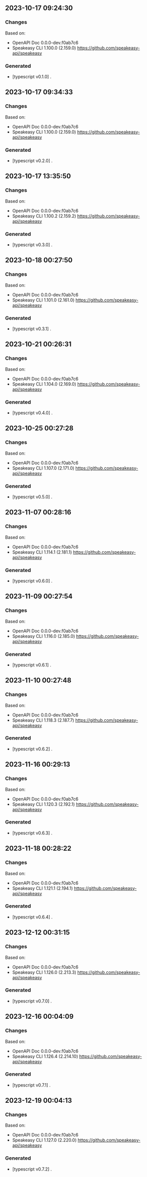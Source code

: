 

## 2023-10-17 09:24:30
### Changes
Based on:
- OpenAPI Doc 0.0.0-dev.f0ab7c6 
- Speakeasy CLI 1.100.0 (2.159.0) https://github.com/speakeasy-api/speakeasy
### Generated
- [typescript v0.1.0] .

## 2023-10-17 09:34:33
### Changes
Based on:
- OpenAPI Doc 0.0.0-dev.f0ab7c6 
- Speakeasy CLI 1.100.0 (2.159.0) https://github.com/speakeasy-api/speakeasy
### Generated
- [typescript v0.2.0] .

## 2023-10-17 13:35:50
### Changes
Based on:
- OpenAPI Doc 0.0.0-dev.f0ab7c6 
- Speakeasy CLI 1.100.2 (2.159.2) https://github.com/speakeasy-api/speakeasy
### Generated
- [typescript v0.3.0] .

## 2023-10-18 00:27:50
### Changes
Based on:
- OpenAPI Doc 0.0.0-dev.f0ab7c6 
- Speakeasy CLI 1.101.0 (2.161.0) https://github.com/speakeasy-api/speakeasy
### Generated
- [typescript v0.3.1] .

## 2023-10-21 00:26:31
### Changes
Based on:
- OpenAPI Doc 0.0.0-dev.f0ab7c6 
- Speakeasy CLI 1.104.0 (2.169.0) https://github.com/speakeasy-api/speakeasy
### Generated
- [typescript v0.4.0] .

## 2023-10-25 00:27:28
### Changes
Based on:
- OpenAPI Doc 0.0.0-dev.f0ab7c6 
- Speakeasy CLI 1.107.0 (2.171.0) https://github.com/speakeasy-api/speakeasy
### Generated
- [typescript v0.5.0] .

## 2023-11-07 00:28:16
### Changes
Based on:
- OpenAPI Doc 0.0.0-dev.f0ab7c6 
- Speakeasy CLI 1.114.1 (2.181.1) https://github.com/speakeasy-api/speakeasy
### Generated
- [typescript v0.6.0] .

## 2023-11-09 00:27:54
### Changes
Based on:
- OpenAPI Doc 0.0.0-dev.f0ab7c6 
- Speakeasy CLI 1.116.0 (2.185.0) https://github.com/speakeasy-api/speakeasy
### Generated
- [typescript v0.6.1] .

## 2023-11-10 00:27:48
### Changes
Based on:
- OpenAPI Doc 0.0.0-dev.f0ab7c6 
- Speakeasy CLI 1.118.3 (2.187.7) https://github.com/speakeasy-api/speakeasy
### Generated
- [typescript v0.6.2] .

## 2023-11-16 00:29:13
### Changes
Based on:
- OpenAPI Doc 0.0.0-dev.f0ab7c6 
- Speakeasy CLI 1.120.3 (2.192.1) https://github.com/speakeasy-api/speakeasy
### Generated
- [typescript v0.6.3] .

## 2023-11-18 00:28:22
### Changes
Based on:
- OpenAPI Doc 0.0.0-dev.f0ab7c6 
- Speakeasy CLI 1.121.1 (2.194.1) https://github.com/speakeasy-api/speakeasy
### Generated
- [typescript v0.6.4] .

## 2023-12-12 00:31:15
### Changes
Based on:
- OpenAPI Doc 0.0.0-dev.f0ab7c6 
- Speakeasy CLI 1.126.0 (2.213.3) https://github.com/speakeasy-api/speakeasy
### Generated
- [typescript v0.7.0] .

## 2023-12-16 00:04:09
### Changes
Based on:
- OpenAPI Doc 0.0.0-dev.f0ab7c6 
- Speakeasy CLI 1.126.4 (2.214.10) https://github.com/speakeasy-api/speakeasy
### Generated
- [typescript v0.7.1] .

## 2023-12-19 00:04:13
### Changes
Based on:
- OpenAPI Doc 0.0.0-dev.f0ab7c6 
- Speakeasy CLI 1.127.0 (2.220.0) https://github.com/speakeasy-api/speakeasy
### Generated
- [typescript v0.7.2] .